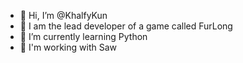 - 👋 Hi, I’m @KhalfyKun
- 👀 I am the lead developer of a game called FurLong
- 🌱 I’m currently learning Python
- 💞️ I'm working with Saw

<!---
KhalfyKun/KhalfyKun is a ✨ special ✨ repository because its `README.md` (this file) appears on your GitHub profile.
You can click the Preview link to take a look at your changes.
--->
